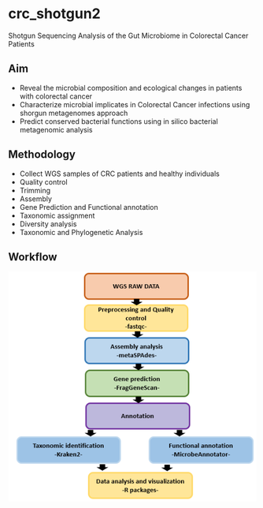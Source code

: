 # crc_shotgun2
Shotgun Sequencing Analysis of the Gut Microbiome in Colorectal Cancer Patients

## Aim
 - Reveal the microbial composition and ecological changes in patients with colorectal cancer  
 - Characterize microbial implicates in Colorectal Cancer infections using shorgun metagenomes approach  
 - Predict conserved bacterial functions using in silico bacterial metagenomic analysis  

## Methodology
 - Collect WGS samples of CRC patients and healthy individuals
 - Quality control
 - Trimming
 - Assembly
 - Gene Prediction and Functional annotation
 - Taxonomic assignment
 - Diversity analysis
 - Taxonomic and Phylogenetic Analysis

 ## Workflow
![figure](./figures/workflow.png)
